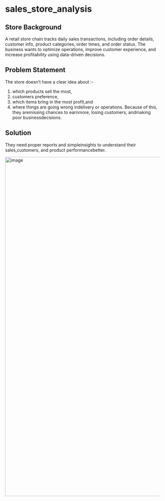 # sales_store_analysis
## Store Background
A retail store chain tracks daily sales transactions, including order details, customer info, product categories, order times, and order status. The business wants to optimize operations, improve customer experience, and increase profitability using data-driven decisions.

## Problem Statement
The store doesn’t have a clear idea about :-

1. which products sell the most,
2. customers preference,
3. which items bring in the most profit,and
4. where things are going wrong indelivery or operations. Because of this, they aremissing chances to earnmore, losing customers, andmaking poor businessdecisions.
   
## Solution
They need proper reports and simpleinsights to understand their sales,customers, and product performancebetter.

<img width="1600" height="1105" alt="image" src="https://github.com/user-attachments/assets/7099752c-e16a-453a-a315-2a769ddfe05b" />

